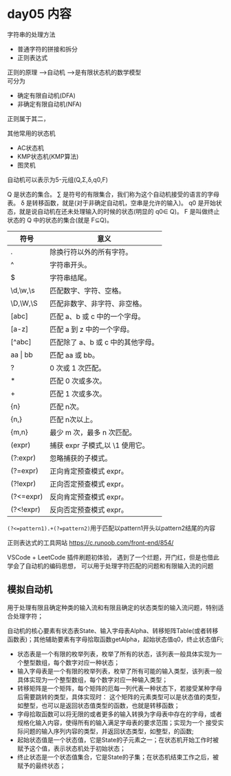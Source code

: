 # day05 内容

字符串的处理方法
+ 普通字符的拼接和拆分
+ 正则表达式

 
正则的原理 —>自动机 —>是有限状态机的数学模型  
可分为  
+ 确定有限自动机(DFA)
+ 非确定有限自动机(NFA)

正则属于其二，

其他常用的状态机
+ AC状态机
+ KMP状态机(KMP算法)
+ 图灵机

自动机可以表示为5-元组(Q,Σ,δ,q0,F)

Q 是状态的集合。
∑ 是符号的有限集合，我们称为这个自动机接受的语言的字母表。
δ 是转移函数，就是(对于非确定自动机，空串是允许的输入)。
q0 是开始状态，就是说自动机在还未处理输入的时候的状态(明显的 q0∈ Q)。
F 是叫做终止状态的 Q 中的状态的集合(就是 F⊆Q)。


| 符号      | 意义                              |
| --------- | --------------------------------- |
| .         | 除换行符以外的所有字符。          |
| ^         | 字符串开头。                      |
| $         | 字符串结尾。                      |
| \d,\w,\s  | 匹配数字、字符、空格。            |
| \D,\W,\S  | 匹配非数字、非字符、非空格。      |
| [abc]     | 匹配 a、b 或 c 中的一个字母。     |
| [a-z]     | 匹配 a 到 z 中的一个字母。        |
| [^abc]    | 匹配除了 a、b 或 c 中的其他字母。 |
| aa \| bb  | 匹配 aa 或 bb。                   |
| ?         | 0 次或 1 次匹配。                 |
| *         | 匹配 0 次或多次。                 |
| +         | 匹配 1 次或多次。                 |
| {n}       | 匹配 n次。                        |
| {n,}      | 匹配 n次以上。                    |
| {m,n}     | 最少 m 次，最多 n 次匹配。        |
| (expr)    | 捕获 expr 子模式,以 \1 使用它。   |
| (?:expr)  | 忽略捕获的子模式。                |
| (?=expr)  | 正向肯定预查模式 expr。           |
| (?!expr)  | 正向否定预查模式 expr。           |
| (?<=expr) | 反向肯定预查模式 expr。           |
| (?<!expr) | 反向否定预查模式 expr。           |

`(?<=pattern1).+(?=pattern2)`用于匹配以pattern1开头以pattern2结尾的内容

正则表达式的工具网站 https://c.runoob.com/front-end/854/


VSCode + LeetCode 插件刷题初体验，
遇到了一个烂题，开门红，但是也借此学会了自动机的编码思想，
可以用于处理字符匹配的问题和有限输入流的问题

## 模拟自动机 
用于处理有限且确定种类的输入流和有限且确定的状态类型的输入流问题，特别适合处理字符；

自动机的核心要素有状态表State、输入字母表Alpha、转移矩阵Table(或者转移函数表)；其他辅助要素有字母拾取函数getAlpha，起始状态值q0，终止状态值Fi;
+ 状态表是一个有限的枚举列表，枚举了所有的状态，该列表一般具体实现为一个整型数组，每个数字对应一种状态；
+ 输入字母表是一个有限的枚举列表，枚举了所有可能的输入类型，该列表一般具体实现为一个整型数组，每个数字对应一种输入类型；
+ 转移矩阵是一个矩阵，每个矩阵的厄每一列代表一种状态下，若接受某种字母后需要跳转的类型，具体实现时：
这个矩阵的元素类型可以是状态值的类型，如整型，也可以是返回状态值类型的函数，也就是转移函数；
+ 字母拾取函数可以将无限的或者更多的输入转换为字母表中存在的字母，或者规格化输入内容，使得所有的输入满足字母表的要求范围；实现为一个
接受实际问题的输入序列内容的类型，并返回状态类型，如整型，的函数;
+ 起始状态值是一个状态值，它是State的子元素之一；在状态机开始工作时被赋予这个值，表示状态机处于初始状态；
+ 终止状态是一个状态值集合，它是State的子集；在状态机结束工作之后，被赋予的最终状态；